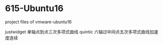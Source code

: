 # 615-Ubuntu16

project files of vmware-ubuntu16

justwidget 单轴点到点三次多项式曲线
quintic   六轴过中间点五次多项式曲线加速度连续
